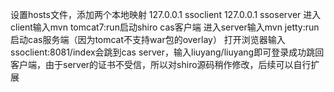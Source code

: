 设置hosts文件，添加两个本地映射
127.0.0.1 ssoclient
127.0.0.1 ssoserver
进入client输入mvn tomcat7:run启动shiro cas客户端
进入server输入mvn jetty:run启动cas服务端（因为tomcat不支持war包的overlay）
打开浏览器输入ssoclient:8081/index会跳到cas server，输入liuyang/liuyang即可登录成功跳回客户端，由于server的证书不受信，所以对shiro源码稍作修改，后续可以自行扩展

